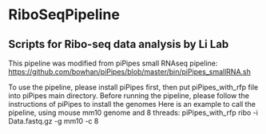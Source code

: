 # RiboSeqPipeline
## Scripts for Ribo-seq data analysis by Li Lab
This pipeline was modified from piPipes small RNAseq pipeline: https://github.com/bowhan/piPipes/blob/master/bin/piPipes_smallRNA.sh

To use the pipeline, please install piPipes first, then put piPipes_with_rfp file into piPipes main directory.
Before running the pipeline, please follow the instructions of piPipes to install the genomes
Here is an example to call the pipeline, using mouse mm10 genome and 8 threads:
piPipes_with_rfp ribo -i Data.fastq.gz -g mm10 -c 8
